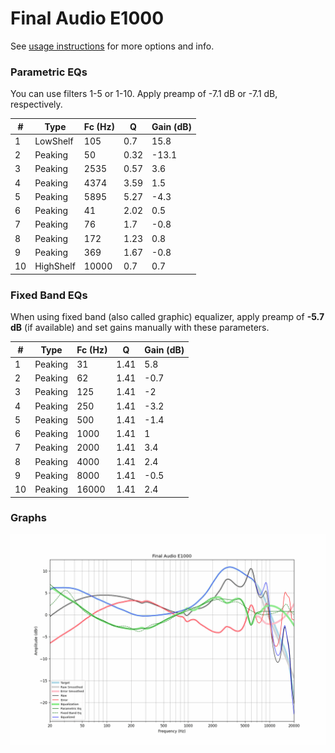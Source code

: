 # Final Audio E1000
See [usage instructions](https://github.com/jaakkopasanen/AutoEq#usage) for more options and info.

### Parametric EQs
You can use filters 1-5 or 1-10. Apply preamp of -7.1 dB or -7.1 dB, respectively.

|   # | Type      |   Fc (Hz) |    Q |   Gain (dB) |
|-----|-----------|-----------|------|-------------|
|   1 | LowShelf  |       105 | 0.7  |        15.8 |
|   2 | Peaking   |        50 | 0.32 |       -13.1 |
|   3 | Peaking   |      2535 | 0.57 |         3.6 |
|   4 | Peaking   |      4374 | 3.59 |         1.5 |
|   5 | Peaking   |      5895 | 5.27 |        -4.3 |
|   6 | Peaking   |        41 | 2.02 |         0.5 |
|   7 | Peaking   |        76 | 1.7  |        -0.8 |
|   8 | Peaking   |       172 | 1.23 |         0.8 |
|   9 | Peaking   |       369 | 1.67 |        -0.8 |
|  10 | HighShelf |     10000 | 0.7  |         0.7 |

### Fixed Band EQs
When using fixed band (also called graphic) equalizer, apply preamp of **-5.7 dB** (if available) and set gains manually with these parameters.

|   # | Type    |   Fc (Hz) |    Q |   Gain (dB) |
|-----|---------|-----------|------|-------------|
|   1 | Peaking |        31 | 1.41 |         5.8 |
|   2 | Peaking |        62 | 1.41 |        -0.7 |
|   3 | Peaking |       125 | 1.41 |        -2   |
|   4 | Peaking |       250 | 1.41 |        -3.2 |
|   5 | Peaking |       500 | 1.41 |        -1.4 |
|   6 | Peaking |      1000 | 1.41 |         1   |
|   7 | Peaking |      2000 | 1.41 |         3.4 |
|   8 | Peaking |      4000 | 1.41 |         2.4 |
|   9 | Peaking |      8000 | 1.41 |        -0.5 |
|  10 | Peaking |     16000 | 1.41 |         2.4 |

### Graphs
![](./Final%20Audio%20E1000.png)

